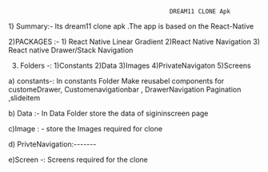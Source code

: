 
                                                 DREAM11 CLONE Apk
                                                
1} Summary:- Its dream11 clone apk .The app is  based on the React-Native 

2)PACKAGES :-
             1) React Native Linear Gradient 
             2)React Native Navigation 
             3) React native Drawer/Stack Navigation

3) Folders -:
            1)Constants
            2)Data
            3)Images
            4)PrivateNavigaton
            5)Screens

a)  constants-:
 In constants Folder  Make reusabel components for customeDrawer, Customenavigationbar , DrawerNavigation 
 Pagination ,slideitem

b) Data :- In Data Folder store the data of sigininscreen page

c)Image : - store the Images required for clone

d) PrivteNavigation:-------

e)Screen -: Screens required for the clone 

           
